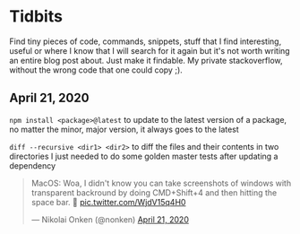 # Tidbits

Find tiny pieces of code, commands, snippets, stuff that I find interesting, useful
or where I know that I will search for it again but it's not worth writing an
entire blog post about. Just make it findable. My private stackoverflow, without
the wrong code that one could copy ;).

## April 21, 2020

`npm install <package>@latest` to update to the latest version of a package, 
no matter the minor, major version, it always goes to the latest

`diff --recursive <dir1> <dir2>` to diff the files and their contents in two directories
I just needed to do some golden master tests after updating a dependency

<blockquote class="twitter-tweet" data-partner="tweetdeck"><p lang="en" dir="ltr">
    MacOS: Woa, I didn&#39;t know you can take screenshots of windows with transparent backround 
    by doing CMD+Shift+4 and then hitting the space bar. 🤯 
    <a href="https://t.co/WjdV15q4H0">pic.twitter.com/WjdV15q4H0</a></p>
    &mdash; Nikolai Onken (@nonken) 
    <a href="https://twitter.com/nonken/status/1252701488046051328?ref_src=twsrc%5Etfw">April 21, 2020</a>
</blockquote>

